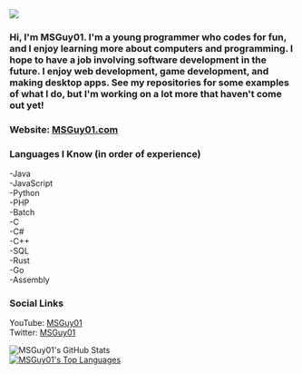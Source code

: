 <img src="https://msguy01.com/images/logo.png"/>

### Hi, I'm MSGuy01. I'm a young programmer who codes for fun, and I enjoy learning more about computers and programming. I hope to have a job involving software development in the future. I enjoy web development, game development, and making desktop apps. See my repositories for some examples of what I do, but I'm working on a lot more that haven't come out yet!

### Website:  [MSGuy01.com](https://msguy01.com) 

### Languages I Know (in order of experience)
-Java
<br>
-JavaScript
<br>
-Python
<br>
-PHP
<br>
-Batch
<br>
-C
<br>
-C#
<br>
-C++
<br>
-SQL
<br>
-Rust
<br>
-Go
<br>
-Assembly

### Social Links
YouTube: [MSGuy01](https://youtube.com/MSGuy01) 
<br>
Twitter: [MSGuy01](https://twitter/MSGuy01) 

![MSGuy01's GitHub Stats](https://github-readme-stats.vercel.app/api?username=msguy01)
<br>
[![MSGuy01's Top Languages](https://github-readme-stats.vercel.app/api/top-langs/?username=msguy01)](https://github.com/msguy01/github-readme-stats)

